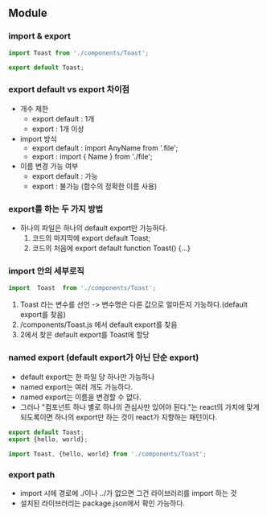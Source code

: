 ## Module

### import & export
```jsx
import Toast from './components/Toast';

export default Toast;
```

### export default vs export 차이점
- 개수 제한
  - export default : 1개
  - export         : 1개 이상
- import 방식
  - export default : import AnyName from '.file';
  - export         : import { Name } from './file';
- 이름 변경 가능 여부
  - export default : 가능
  - export         : 불가능 (함수의 정확한 이름 사용)

### export를 하는 두 가지 방법
- 하나의 파일은 하나의 default export만 가능하다.
  1. 코드의 마지막에 export default Toast;
  2. 코드의 처음에 export default function Toast() {...}

### import 안의 세부로직
```jsx
import  Toast  from './components/Toast';
```
1. Toast 라는 변수를 선언 -> 변수명은 다른 값으로 얼마든지 가능하다.(default export를 찾음)
2. /components/Toast.js 에서 default export를 찾음
3. 2에서 찾은 default export를 Toast에 할당

### named export (default export가 아닌 단순 export)
- default export는 한 파일 당 하나만 가능하나
- named export는 여러 개도 가능하다.
- named export는 이름을 변경할 수 없다.
- 그러나 "컴포넌트 하나 별로 하나의 관심사만 있어야 된다."는 react의 가치에 맞게 되도록이면 하나의 export만 하는 것이 react가 지향하는 패턴이다.
```jsx
export default Toast;
export {hello, world};

import Toast, {hello, world} from './components/Toast';
```

### export path
- import 시에 경로에 ./이나 ../가 없으면 그건 라이브러리를 import 하는 것
- 설치된 라이브러리는 package.json에서 확인 가능하다.

